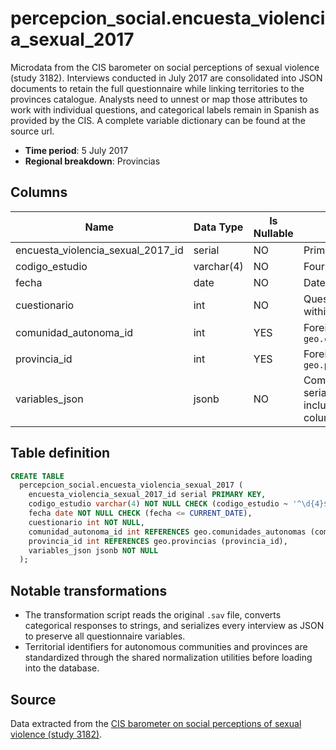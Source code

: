 # percepcion_social.encuesta_violencia_sexual_2017

Microdata from the CIS barometer on social perceptions of sexual violence (study 3182). Interviews conducted in July 2017 are consolidated into JSON documents to retain the full questionnaire while linking territories to the provinces catalogue. Analysts need to unnest or map those attributes to work with individual questions, and categorical labels remain in Spanish as provided by the CIS. A complete variable dictionary can be found at the source url.

- **Time period**: 5 July 2017
- **Regional breakdown**: Provincias

## Columns

| Name | Data Type | Is Nullable | Description |
| --- | --- | --- | --- |
| encuesta_violencia_sexual_2017_id | serial | NO | Primary key |
| codigo_estudio | varchar(4) | NO | Four-digit CIS study code |
| fecha | date | NO | Date of the study |
| cuestionario | int | NO | Questionnaire number within the study |
| comunidad_autonoma_id | int | YES | Foreign key to `geo.comunidades_autonomas` |
| provincia_id | int | YES | Foreign key to `geo.provincias` |
| variables_json | jsonb | NO | Complete survey record serialized as JSON, including all original columns and labels |

## Table definition

```sql
CREATE TABLE
  percepcion_social.encuesta_violencia_sexual_2017 (
    encuesta_violencia_sexual_2017_id serial PRIMARY KEY,
    codigo_estudio varchar(4) NOT NULL CHECK (codigo_estudio ~ '^\d{4}$'),
    fecha date NOT NULL CHECK (fecha <= CURRENT_DATE),
    cuestionario int NOT NULL,
    comunidad_autonoma_id int REFERENCES geo.comunidades_autonomas (comunidad_autonoma_id),
    provincia_id int REFERENCES geo.provincias (provincia_id),
    variables_json jsonb NOT NULL
  );
```

## Notable transformations

- The transformation script reads the original `.sav` file, converts categorical responses to strings, and serializes every interview as JSON to preserve all questionnaire variables.
- Territorial identifiers for autonomous communities and provinces are standardized through the shared normalization utilities before loading into the database.

## Source

Data extracted from the <a href="https://www.cis.es/detalle-ficha-estudio?origen=estudio&idEstudio=14354" target="_blank">CIS barometer on social perceptions of sexual violence (study 3182)</a>.
